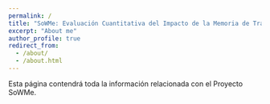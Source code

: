 ```yaml
---
permalink: /
title: "SoWMe: Evaluación Cuantitativa del Impacto de la Memoria de Trabajo Social y los Sesgos Cognitivos en la Formación de Relaciones Interpersonales"
excerpt: "About me"
author_profile: true
redirect_from: 
  - /about/
  - /about.html
---
```


Esta página contendrá toda la información relacionada con el Proyecto SoWMe.

